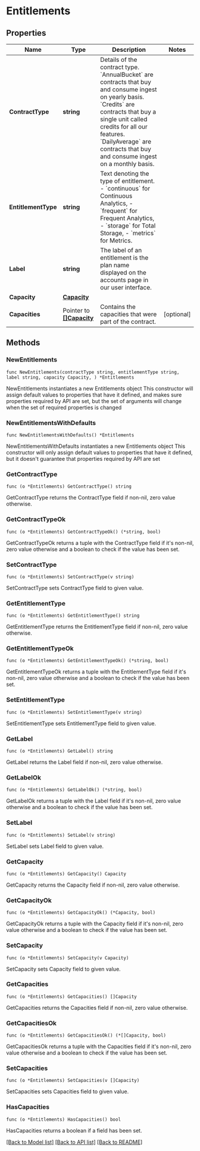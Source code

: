 # Entitlements

## Properties

Name | Type | Description | Notes
------------ | ------------- | ------------- | -------------
**ContractType** | **string** | Details of the contract type. &#x60;AnnualBucket&#x60; are contracts that buy and consume ingest on yearly basis. &#x60;Credits&#x60; are contracts that buy a single unit called credits for all our features. &#x60;DailyAverage&#x60; are contracts that buy and consume ingest on a monthly basis. | 
**EntitlementType** | **string** | Text denoting the type of entitlement. - &#x60;continuous&#x60; for Continuous Analytics, - &#x60;frequent&#x60; for Frequent Analytics, - &#x60;storage&#x60; for Total Storage, - &#x60;metrics&#x60; for Metrics. | 
**Label** | **string** | The label of an entitlement is the plan name displayed on the accounts page in our user interface. | 
**Capacity** | [**Capacity**](Capacity.md) |  | 
**Capacities** | Pointer to [**[]Capacity**](Capacity.md) | Contains the capacities that were part of the contract. | [optional] 

## Methods

### NewEntitlements

`func NewEntitlements(contractType string, entitlementType string, label string, capacity Capacity, ) *Entitlements`

NewEntitlements instantiates a new Entitlements object
This constructor will assign default values to properties that have it defined,
and makes sure properties required by API are set, but the set of arguments
will change when the set of required properties is changed

### NewEntitlementsWithDefaults

`func NewEntitlementsWithDefaults() *Entitlements`

NewEntitlementsWithDefaults instantiates a new Entitlements object
This constructor will only assign default values to properties that have it defined,
but it doesn't guarantee that properties required by API are set

### GetContractType

`func (o *Entitlements) GetContractType() string`

GetContractType returns the ContractType field if non-nil, zero value otherwise.

### GetContractTypeOk

`func (o *Entitlements) GetContractTypeOk() (*string, bool)`

GetContractTypeOk returns a tuple with the ContractType field if it's non-nil, zero value otherwise
and a boolean to check if the value has been set.

### SetContractType

`func (o *Entitlements) SetContractType(v string)`

SetContractType sets ContractType field to given value.


### GetEntitlementType

`func (o *Entitlements) GetEntitlementType() string`

GetEntitlementType returns the EntitlementType field if non-nil, zero value otherwise.

### GetEntitlementTypeOk

`func (o *Entitlements) GetEntitlementTypeOk() (*string, bool)`

GetEntitlementTypeOk returns a tuple with the EntitlementType field if it's non-nil, zero value otherwise
and a boolean to check if the value has been set.

### SetEntitlementType

`func (o *Entitlements) SetEntitlementType(v string)`

SetEntitlementType sets EntitlementType field to given value.


### GetLabel

`func (o *Entitlements) GetLabel() string`

GetLabel returns the Label field if non-nil, zero value otherwise.

### GetLabelOk

`func (o *Entitlements) GetLabelOk() (*string, bool)`

GetLabelOk returns a tuple with the Label field if it's non-nil, zero value otherwise
and a boolean to check if the value has been set.

### SetLabel

`func (o *Entitlements) SetLabel(v string)`

SetLabel sets Label field to given value.


### GetCapacity

`func (o *Entitlements) GetCapacity() Capacity`

GetCapacity returns the Capacity field if non-nil, zero value otherwise.

### GetCapacityOk

`func (o *Entitlements) GetCapacityOk() (*Capacity, bool)`

GetCapacityOk returns a tuple with the Capacity field if it's non-nil, zero value otherwise
and a boolean to check if the value has been set.

### SetCapacity

`func (o *Entitlements) SetCapacity(v Capacity)`

SetCapacity sets Capacity field to given value.


### GetCapacities

`func (o *Entitlements) GetCapacities() []Capacity`

GetCapacities returns the Capacities field if non-nil, zero value otherwise.

### GetCapacitiesOk

`func (o *Entitlements) GetCapacitiesOk() (*[]Capacity, bool)`

GetCapacitiesOk returns a tuple with the Capacities field if it's non-nil, zero value otherwise
and a boolean to check if the value has been set.

### SetCapacities

`func (o *Entitlements) SetCapacities(v []Capacity)`

SetCapacities sets Capacities field to given value.

### HasCapacities

`func (o *Entitlements) HasCapacities() bool`

HasCapacities returns a boolean if a field has been set.


[[Back to Model list]](../README.md#documentation-for-models) [[Back to API list]](../README.md#documentation-for-api-endpoints) [[Back to README]](../README.md)


